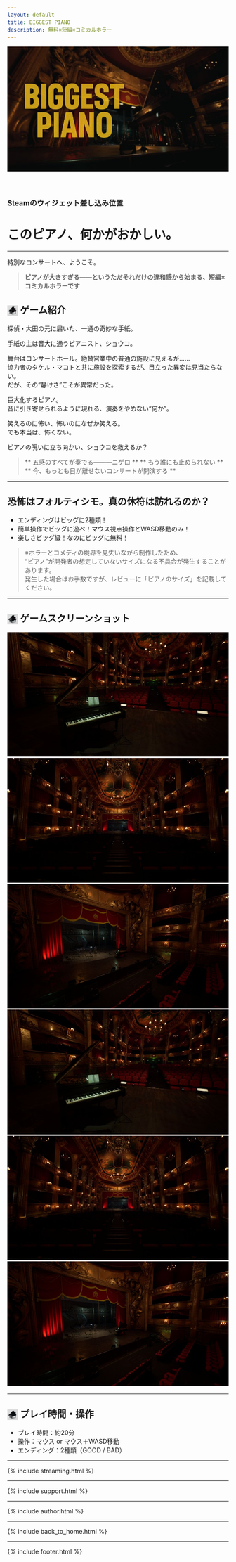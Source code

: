 ```yaml
---
layout: default
title: BIGGEST PIANO
description: 無料×短編×コミカルホラー
---
```


<link rel="stylesheet" href="../assets/styles.css">
<link rel="icon" href="/biggest-piano/assets/favicon.png" type="image/png">

<header>
  <img src="assets/images/Event Cover.jpg" alt="Event Cover.jpg" style="width:100%; max-height: 400px; object-fit: cover;">
</header>

### Steamのウィジェット差し込み位置

# このピアノ、何かがおかしい。

---

特別なコンサートへ、ようこそ。

> **ピアノが大きすぎる——というただそれだけの違和感から始まる、短編×コミカルホラーです**

## <img src="assets/images/icon.png" alt="icon" style="width: 24px; height: 24px; vertical-align: middle;"> ゲーム紹介

探偵・大田の元に届いた、一通の奇妙な手紙。

手紙の主は音大に通うピアニスト、ショウコ。

舞台はコンサートホール。絶賛営業中の普通の施設に見えるが……  
協力者のタケル・マコトと共に施設を探索するが、目立った異変は見当たらない。  
だが、その“静けさ”こそが異常だった。

巨大化するピアノ。  
音に引き寄せられるように現れる、演奏をやめない“何か”。

笑えるのに怖い、怖いのになぜか笑える。  
でも本当は、怖くない。

ピアノの呪いに立ち向かい、ショウコを救えるか？

> ** 五感のすべてが奏でる———ニゲロ **
> ** もう誰にも止められない **
> ** 今、もっとも目が離せないコンサートが開演する **

---

## 恐怖はフォルティシモ。真の休符は訪れるのか？

- エンディングはビッグに2種類！
- 簡単操作でビッグに遊べ！マウス視点操作とWASD移動のみ！
- 楽しさビッグ級！なのにビッグに無料！

> ※ホラーとコメディの境界を見失いながら制作したため、  
> “ピアノ”が開発者の想定していないサイズになる不具合が発生することがあります。  
> 発生した場合はお手数ですが、レビューに「ピアノのサイズ」を記載してください。

---

## <img src="assets/images/icon.png" alt="icon" style="width: 24px; height: 24px; vertical-align: middle;"> ゲームスクリーンショット

<div class="slider-container">
    <div class="slide active">
        <img src="assets/images/Screenshot00000.jpg" alt="スクリーンショット1">
    </div>
    <div class="slide">
        <img src="assets/images/Screenshot00001.jpg" alt="スクリーンショット2">
    </div>
    <div class="slide">
        <img src="assets/images/Screenshot00002.jpg" alt="スクリーンショット3">
    </div>
    <div class="thumbnail-nav">
        <img src="assets/images/Screenshot00000.jpg" alt="サムネイル1" onclick="showSlide(0)" class="active">
        <img src="assets/images/Screenshot00001.jpg" alt="サムネイル2" onclick="showSlide(1)">
        <img src="assets/images/Screenshot00002.jpg" alt="サムネイル3" onclick="showSlide(2)">
    </div>
</div>

<script src="/assets/js/slider.js"></script>

---

## <img src="assets/images/icon.png" alt="icon" style="width: 24px; height: 24px; vertical-align: middle;"> プレイ時間・操作

- プレイ時間：約20分
- 操作：マウス or マウス＋WASD移動
- エンディング：2種類（GOOD / BAD）

---

{% include streaming.html %}

---

{% include support.html %}

---

{% include author.html %}

---

{% include back_to_home.html %}

---

{% include footer.html %}